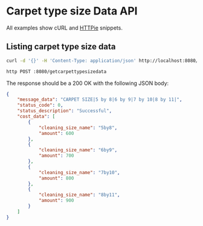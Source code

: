 # Carpet type size Data API

All examples show cURL and [HTTPie](https://httpie.io/cli) snippets.

## Listing carpet type size data

```sh
curl -d '{}' -H 'Content-Type: application/json' http://localhost:8080/getcarpettypesizedata

http POST :8080/getcarpettypesizedata
```

The response should be a 200 OK with the following JSON body:

```json
{
    "message_data": "CARPET SIZE|5 by 8|6 by 9|7 by 10|8 by 11|",
    "status_code": 0,
    "status_description": "Successful",
    "cost_data": [
        {
            "cleaning_size_name": "5by8",
            "amount": 600
        },
        {
            "cleaning_size_name": "6by9",
            "amount": 700
        },
        {
            "cleaning_size_name": "7by10",
            "amount": 800
        },
        {
            "cleaning_size_name": "8by11",
            "amount": 900
        }
    ]
}
```
